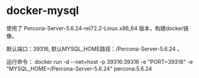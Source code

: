 # docker-mysql

使用了 Percona-Server-5.6.24-rel72.2-Linux.x86_64 版本，构建docker镜像。

默认端口：39316, 默认MYSQL_HOME路径：/Percona-Server-5.6.24 。

运行命令：
docker run -d --net=host -p 39316:39316 -e "PORT=39316" -e "MYSQL_HOME=/Percona-Server-5.6.24" percona:5.6.24
